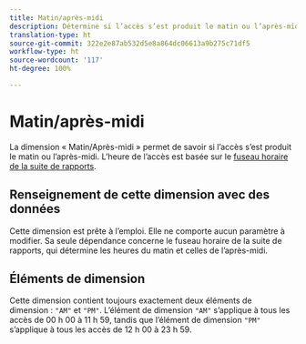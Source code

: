 ```yaml
---
title: Matin/après-midi
description: Détermine si l’accès s’est produit le matin ou l’après-midi.
translation-type: ht
source-git-commit: 322e2e87ab532d5e8a864dc06613a9b275c71df5
workflow-type: ht
source-wordcount: '117'
ht-degree: 100%

---
```



# Matin/après-midi

La dimension « Matin/Après-midi » permet de savoir si l’accès s’est produit le matin ou l’après-midi. L’heure de l’accès est basée sur le [fuseau horaire de la suite de rapports](/help/admin/admin/general-acct-settings-admin.md).

## Renseignement de cette dimension avec des données

Cette dimension est prête à l’emploi. Elle ne comporte aucun paramètre à modifier. Sa seule dépendance concerne le fuseau horaire de la suite de rapports, qui détermine les heures du matin et celles de l’après-midi.

## Éléments de dimension

Cette dimension contient toujours exactement deux éléments de dimension : `"AM"` et `"PM"`. L’élément de dimension `"AM"` s’applique à tous les accès de 00 h 00 à 11 h 59, tandis que l’élément de dimension `"PM"` s’applique à tous les accès de 12 h 00 à 23 h 59.
